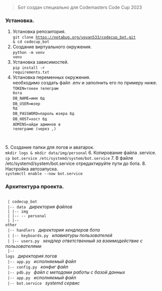 > Бот создан специально для Codemasters Code Cup 2023

### Установка.

1. Установка репозитория. <br />
<code>git clone https://notabug.org/vovan533/codecup_bot.git & cd codecup_bot</code>
2. Создание виртуального окружения. <br />
<code>python -m venv venv</code>
3. Установка зависимостей. <br />
<code>pip install -r requirements.txt</code>
4. Установка переменных окружения. <br />
необходимо создать файл .env и заполнить его по примеру ниже. <br />
<code>TOKEN=токен телеграм бота</code> <br />
<code>DB_NAME=имя бд</code> <br />
<code>DB_USER=юзер бд</code> <br />
<code>DB_PASSWORD=пароль юзера бд</code> <br />
<code>DB_HOST=хост бд</code> <br />
<code>ADMINS=айди админов в телеграме (через ,)
</code>
5. Создание папки для логов и аватарок. <br />
<code>mkdir logs & mkdir data/img/personal</code>
6. Копирование файла .service. <br />
<code>cp bot.service /etc/systemd/system/bot.service</code>
7. В файле /etc/systemd/system/bot.service отредактируйте пути до бота.
8. Настройка автозапуска. <br />
<code>systemctl enable --now bot.service</code>


### Архитектура проекта.
<code><br />
| codecup_bot <br />
|-- data </code> <i>директория файлов</i><code><br />
|   |-- img <br />
|   |--   -- personal <br />
|   |-- other <br />
|-- handlers </code> <i>директория хендлеров бота</i><code><br />
|   |-- keyboards.py </code> <i>клавиатуры пользователей</i><code><br />
|   |-- users.py </code> <i>хендлер ответственный за взаимодействие с пользователями</i><code><br />
|-- logs </code> <i>директория логов</i><code><br />
|-- app.py </code> <i>исполняемый файл</i><code><br />
|-- config.py </code> <i>конфиг файл</i><code><br />
|-- pdb.py </code> <i>файл с методами работы с базой данных</i><code><br />
|-- app.py </code> <i>исполняемый файл</i><code><br />
|-- bot.service </code> <i>systemd сервис</i><code><br />
</code>
